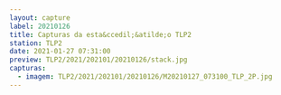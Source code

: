 ```yaml
---
layout: capture
label: 20210126
title: Capturas da esta&ccedil;&atilde;o TLP2
station: TLP2
date: 2021-01-27 07:31:00
preview: TLP2/2021/202101/20210126/stack.jpg
capturas:
  - imagem: TLP2/2021/202101/20210126/M20210127_073100_TLP_2P.jpg
---
```

